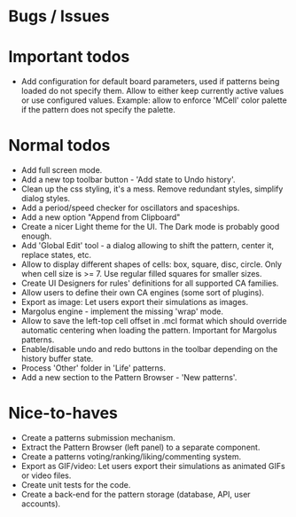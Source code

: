 
# Bugs / Issues



# Important todos

- Add configuration for default board parameters, used if patterns being loaded do not specify them. Allow to either keep currently active values or use configured values. Example: allow to enforce 'MCell' color palette if the pattern does not specify the palette.


# Normal todos

- Add full screen mode.
- Add a new top toolbar button - 'Add state to Undo history'.
- Clean up the css styling, it's a mess. Remove redundant styles, simplify dialog styles.
- Add a period/speed checker for oscillators and spaceships.
- Add a new option "Append from Clipboard"
- Create a nicer Light theme for the UI. The Dark mode is probably good enough.
- Add 'Global Edit' tool - a dialog allowing to shift the pattern, center it, replace states, etc.
- Allow to display different shapes of cells: box, square, disc, circle. Only when cell size is >= 7. Use regular filled squares for smaller sizes.
- Create UI Designers for rules' definitions for all supported CA families.
- Allow users to define their own CA engines (some sort of plugins).
- Export as image: Let users export their simulations as images.
- Margolus engine - implement the missing 'wrap' mode.
- Allow to save the left-top cell offset in .mcl format which should override automatic centering when loading the pattern. Important for Margolus patterns.
- Enable/disable undo and redo buttons in the toolbar depending on the history buffer state.
- Process 'Other' folder in 'Life' patterns.
- Add a new section to the Pattern Browser - 'New patterns'.


# Nice-to-haves

- Create a patterns submission mechanism.
- Extract the Pattern Browser (left panel) to a separate component.
- Create a patterns voting/ranking/liking/commenting system.
- Export as GIF/video: Let users export their simulations as animated GIFs or video files.
- Create unit tests for the code.
- Create a back-end for the pattern storage (database, API, user accounts).
